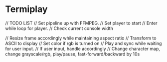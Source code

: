 # Termiplay

// TODO LIST
// Set pipeline up with FFMPEG.
// Set player to start
// Enter while loop for player.
// Check current console width

// Resize frame accordingly while maintaining aspect ratio
// Transform to ASCII to display
// Set color if rgb is turned on
// Play and sync while waiting for user input.
// If user input, handle accordingly
// Change character map, change grayscale/rgb, play/pause, fast-forward/backward by 10s

